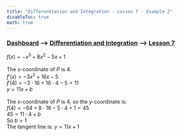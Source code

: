 ```yaml
---
title: "Differentiation and Integration - Lesson 7 - Example 2"
disableToc: true
math: true
---
```


### [Dashboard]() --> [Differentiation and Integration](Differentiation%20and%20Integration/Differentiation%20and%20Integration.md) --> [Lesson 7](Differentiation%20and%20Integration/Lesson%207.md)

$f(x) = -x^{3} + 8x^{2} - 5x + 1$<br>
<br>
The x-coordinate of $P$ is 4.<br>
$f'(x) = -3x^{2} + 16x - 5$<br>
$f'(4) = -3\cdot 16 + 16\cdot 4 - 5 = 11$<br>
$y = 11x + b$<br>
<br>
The x-coordinate of $P$ is $4$, so the y-coordinate is:<br>
$f(4) = -64 + 8\cdot 16 - 5\cdot 4 + 1 = 45$<br>
$45 = 11\cdot 4 + b$<br>
So $b = 1$<br>
The tangent line is: $y = 11x + 1$<br>